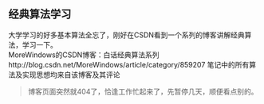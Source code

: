 ## 经典算法学习

大学学习的好多基本算法全忘了，刚好在CSDN看到一个系列的博客讲解经典算法，学习一下。<br>
MoreWindows的CSDN博客：白话经典算法系列http://blog.csdn.net/MoreWindows/article/category/859207
笔记中的所有算法及实现思想均来自该博客及其评论
> 博客页面突然就404了，恰逢工作忙起来了，先暂停几天，顺便看点别的。

